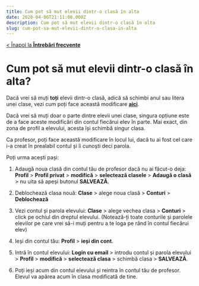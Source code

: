 ```yaml
---
title: Cum pot să mut elevii dintr-o clasă în alta
date: 2020-04-06T21:11:08.000Z
description: Cum pot să mut elevii dintr-o clasă în alta
slug: cum-pot-sa-mut-elevii-dintr-o-clasa-in-alta
---
```


[< Înapoi la **Întrebări frecvente**](/intrebari-frecvente/)

# Cum pot să mut elevii dintr-o clasă în alta?

Dacă vrei să muți **toți** elevii dintr-o clasă, adică să schimbi anul sau litera unei clase, vezi cum poți face această modificare [**aici**](/cum-promovez-o-clasa-sau-modific-litera-si-anul-clasei/).

Dacă vrei să muți doar o parte dintre elevii unei clase, singura opțiune este de a face aceste modificări din contul fiecărui elev în parte. Mai exact, din zona de profil a elevului, acesta își schimbă singur clasa.

Ca profesor, poți face această modificare în locul lui, dacă tu ai fost cel care i-a creat în prealabil contul și îi cunoști deci parola.

Poți urma acești pași:

1. Adaugă noua clasă din contul tău de profesor dacă nu ai făcut-o deja: **Profil** > **Profil privat** > **modifică** > **selectează clasele** > **Adaugă o clasă** > nu uita să apeși butonul **SALVEAZĂ**.

2. Deblochează clasa nouă: **Clase** > alege noua clasă > **Conturi** > **Deblochează**

3. Vezi contul și parola elevului: **Clase** > alege vechea clasa > **Conturi** > click pe ochiul din dreptul elevului. (Notează-ți toate conturile și parolele elevilor pe care vrei să-i muți pentru a te loga pe rând în contul fiecărui elev)

4. Ieși din contul tău: **Profil** > **ieși din cont**.

5. Intră în contul elevului: **Login cu email** > introdu contul și parola elevului > **Profil** > **modifică** > **selectează clasa** > schimbă clasa > **SALVEAZĂ**.

6. Poți ieși acum din contul elevului și reintra în contul tău de profesor. Elevul va apărea acum în clasa modificată de tine.